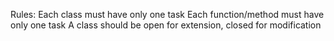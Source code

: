 Rules:
Each class must have only one task
Each function/method must have only one task
A class should be open for extension, closed for modification